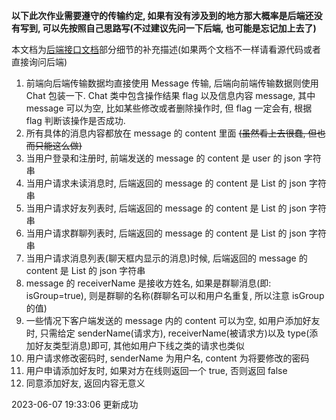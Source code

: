 **以下此次作业需要遵守的传输约定, 如果有没有涉及到的地方那大概率是后端还没有写到, 可以先按照自己思路写(不过建议先问一下后端, 也可能是忘记加上去了)**

本文档为[后端接口文档](./后端接口文档.md)部分细节的补充描述(如果两个文档不一样请看源代码或者直接询问后端)

1. 前端向后端传输数据均直接使用 Message 传输, 后端向前端传输数据则使用 Chat 包装一下. Chat 类中包含操作结果 flag 以及信息内容 message, 其中 message 可以为空, 比如某些修改或者删除操作时, 但 flag 一定会有, 根据 flag 判断该操作是否成功.
2. 所有具体的消息内容都放在 message 的 content 里面 ~~(虽然看上去很蠢, 但也而只能这么做)~~
3. 当用户登录和注册时, 前端发送的 message 的 content 是 user 的 json 字符串
4. 当用户请求未读消息时, 后端返回的 message 的 content 是 List<Message> 的 json 字符串
5. 当用户请求好友列表时, 后端返回的 message 的 content 是 List<User> 的 json 字符串
6. 当用户请求群聊列表时, 后端返回的 message 的 content 是 List<Group> 的 json 字符串
7. 当用户请求消息列表(聊天框内显示的消息)时候, 后端返回的 message 的 content 是 List<Message> 的 json 字符串
8. message 的 receiverName 是接收方姓名, 如果是群聊消息(即: isGroup=true), 则是群聊的名称(群聊名可以和用户名重复, 所以注意 isGroup 的值)
9. 一些情况下客户端发送的 message 内的 content 可以为空, 如用户添加好友时, 只需给定 senderName(请求方), receiverName(被请求方)以及 type(添加好友类型消息)即可, 其他如用户下线之类的请求也类似
10. 用户请求修改密码时, senderName 为用户名, content 为将要修改的密码
11. 用户申请添加好友时, 如果对方在线则返回一个 true, 否则返回 false
12. 同意添加好友, 返回内容无意义

2023-06-07 19:33:06 更新成功
